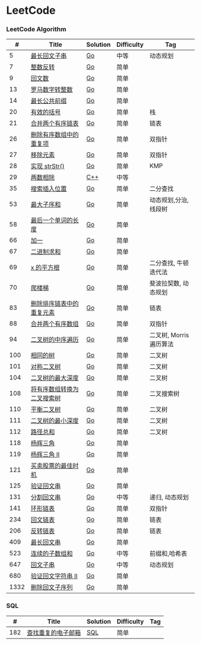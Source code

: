 LeetCode
========

### LeetCode Algorithm


| # | Title | Solution | Difficulty | Tag |
|---| ----- | -------- | ---------- | ---------- |
|5|[最长回文子串](https://leetcode-cn.com/problems/longest-palindromic-substring/)|[Go](./5-longestPalindrome/5-longestPalindrome.go)|中等|动态规划|
|7|[整数反转](https://leetcode-cn.com/problems/reverse-integer/)|[Go](./7-reverseInteger/7-reverseInteger.go)|简单||
|9|[回文数](https://leetcode-cn.com/problems/palindrome-number/)|[Go](./9-isPalindrome/9-isPalindrome.go)|简单||
|13|[罗马数字转整数](https://leetcode-cn.com/problems/roman-to-integer/)|[Go](./13-romanToInt/13-romanToInt.go)|简单||
|14|[最长公共前缀](https://leetcode-cn.com/problems/longest-common-prefix/)|[Go](./14-longestCommonPrefix/14-longestCommonPrefix.go)|简单||
|20|[有效的括号](https://leetcode-cn.com/problems/valid-parentheses/)|[Go](./20-isValid/20-isValid.go)|简单|栈|
|21|[合并两个有序链表](https://leetcode-cn.com/problems/merge-two-sorted-lists/)|[Go](./21-mergeTwoLists/21-mergeTwoLists.go)|简单|链表|
|26|[删除有序数组中的重复项](https://leetcode-cn.com/problems/remove-duplicates-from-sorted-array/)|[Go](./26-removeDuplicates/26-removeDuplicates.go)|简单|双指针|
|27|[移除元素](https://leetcode-cn.com/problems/remove-element/)|[Go](./27/27-removeElement.go)|简单|双指针|
|28|[实现 strStr()](https://leetcode-cn.com/problems/implement-strstr/)|[Go](./28/28-strStr.go)|简单|KMP|
|29|[两数相除](https://leetcode-cn.com/problems/divide-two-integers/)|[C++](./29-DivideTwoIntegers/29-DivideTwoIntegers.cpp)|中等||
|35|[搜索插入位置](https://leetcode-cn.com/problems/search-insert-position/)|[Go](./35/35-searchInsert.go)|简单|二分查找|
|53|[最大子序和](https://leetcode-cn.com/problems/maximum-subarray/)|[Go](./53-maxSubArray/53-maxSubArray.go)|简单|动态规划,分治,线段树|
|58|[最后一个单词的长度](https://leetcode-cn.com/problems/length-of-last-word/)|[Go](./58/58-lengthOfLastWord.go)|简单||
|66|[加一](https://leetcode-cn.com/problems/plus-one/)|[Go](./66/66-plusOne.go)|简单||
|67|[二进制求和](https://leetcode-cn.com/problems/add-binary/)|[Go](./67/67-addBinary.go)|简单||
|69|[x 的平方根](https://leetcode-cn.com/problems/sqrtx/)|[Go](./69/69-mySqrt.go)|简单|二分查找, 牛顿迭代法|
|70|[爬楼梯](https://leetcode-cn.com/problems/climbing-stairs/)|[Go](./70/70-climbStairs.go)|简单|斐波拉契数, 动态规划|
|83|[删除排序链表中的重复元素](https://leetcode-cn.com/problems/remove-duplicates-from-sorted-list/)|[Go](./83/83-deleteDuplicates.go)|简单|链表|
|88|[合并两个有序数组](https://leetcode-cn.com/problems/merge-sorted-array/)|[Go](./88/88-merge.go)|简单|双指针|
|94|[二叉树的中序遍历](https://leetcode-cn.com/problems/binary-tree-inorder-traversal/)|[Go](./94/94-inorderTraversal.go)|简单|二叉树, Morris 遍历算法|
|100|[相同的树](https://leetcode-cn.com/problems/same-tree/)|[Go](./100-isSameTree/100-isSameTree.go)|简单|二叉树|
|101|[对称二叉树](https://leetcode-cn.com/problems/symmetric-tree/)|[Go](./101/101-isSymmetric.go)|简单|二叉树|
|104|[二叉树的最大深度](https://leetcode-cn.com/problems/maximum-depth-of-binary-tree/)|[Go](./104-maxDepth/104-maxDepth.go)|简单|二叉树|
|108|[将有序数组转换为二叉搜索树](https://leetcode-cn.com/problems/convert-sorted-array-to-binary-search-tree/)|[Go](./108/108-sortedArrayToBST.go)|简单|二叉搜索树|
|110|[平衡二叉树](https://leetcode-cn.com/problems/balanced-binary-tree/)|[Go](./110/110-isBalanced.go)|简单|二叉树|
|111|[二叉树的最小深度](https://leetcode-cn.com/problems/minimum-depth-of-binary-tree/)|[Go](./111/111-minDepth.go)|简单|二叉树|
|112|[路径总和](https://leetcode-cn.com/problems/path-sum/)|[Go](./112/112-hasPathSum.go)|简单|二叉树|
|118|[杨辉三角](https://leetcode-cn.com/problems/pascals-triangle/)|[Go](./118/118-generate.go)|简单||
|119|[杨辉三角 II](https://leetcode-cn.com/problems/pascals-triangle-ii/)|[Go](./119/119-getRow.go)|简单||
|121|[买卖股票的最佳时机](https://leetcode-cn.com/problems/best-time-to-buy-and-sell-stock/)|[Go](./121/121-maxProfit.go)|简单||
|125|[验证回文串](https://leetcode-cn.com/problems/valid-palindrome/)|[Go](./125-isPalindrome/125-isPalindrome.go)|简单||
|131|[分割回文串](https://leetcode-cn.com/problems/palindrome-partitioning/) | [Go](./131-partition/131-partition.go)|中等|递归, 动态规划|
|141|[环形链表](https://leetcode-cn.com/problems/linked-list-cycle/)|[Go](./141-hasCycle/141-hasCycle.go)|简单|双指针|
|234|[回文链表](https://leetcode-cn.com/problems/palindrome-linked-list/)|[Go](./234-isPalindrome/234-isPalindrome.go)|简单|链表|
|206|[反转链表](https://leetcode-cn.com/problems/reverse-linked-list/)|[Go](./206-reverseList/206-reverseList.go)|简单|链表|
|409|[最长回文串](https://leetcode-cn.com/problems/longest-palindrome/)|[Go](./409-longestPalindrome/409-longestPalindrome.go)|简单||
|523|[连续的子数组和](https://leetcode-cn.com/problems/continuous-subarray-sum/)|[Go](./523-checkSubarraySum/523-checkSubarraySum.go)|中等|前缀和,哈希表|
|647|[回文子串](https://leetcode-cn.com/problems/palindromic-substrings/)|[Go](./647-countSubstrings/647-countSubstrings.go)|中等|动态规划||
|680|[验证回文字符串 Ⅱ](https://leetcode-cn.com/problems/valid-palindrome-ii/)|[Go](./680-validPalindrome/680-validPalindrome.go)|简单||
|1332|[删除回文子序列](https://leetcode-cn.com/problems/remove-palindromic-subsequences/)|[Go](./1332-removePalindromeSub/1332-removePalindromeSub.go)|简单||

### SQL

| # | Title | Solution | Difficulty | Tag |
|---| ----- | -------- | ---------- | ---------- |
|182|[查找重复的电子邮箱](https://leetcode-cn.com/problems/duplicate-emails/)|[SQL](./182-repeatedEmail/182-repeatedEmail.sql)|简单||

